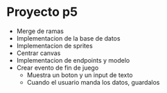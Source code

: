 # Proyecto p5

- Merge de ramas
- Implementacion de la base de datos
- Implementacion de sprites
- Centrar canvas
- Implementacion de endpoints y modelo
- Crear evento de fin de juego
  - Muestra un boton y un input de texto
  - Cuando el usuario manda los datos, guardalos

